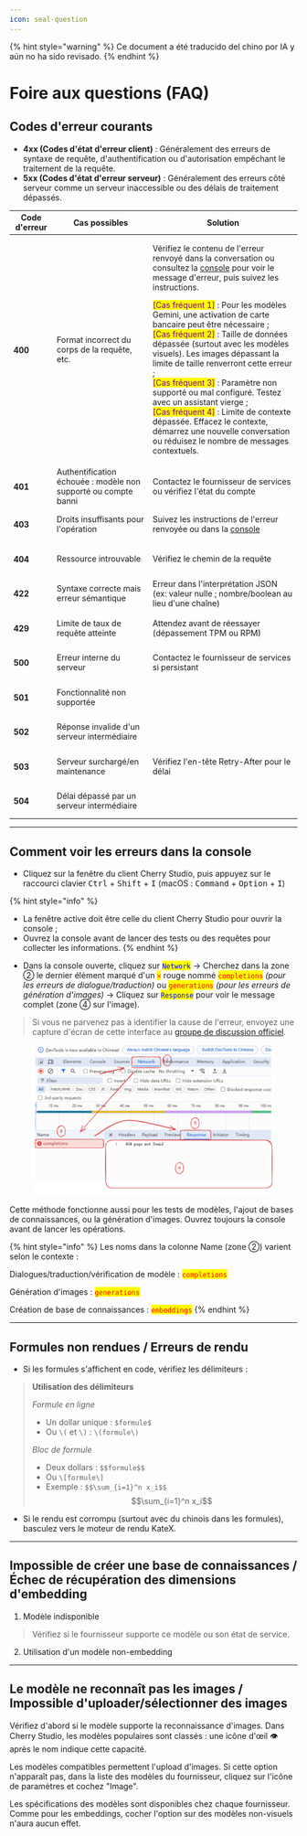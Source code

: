 ```yaml
---
icon: seal-question
---
```


{% hint style="warning" %}
Ce document a été traducido del chino por IA y aún no ha sido revisado.
{% endhint %}

# Foire aux questions (FAQ)

## Codes d'erreur courants

* **4xx (Codes d'état d'erreur client)** : Généralement des erreurs de syntaxe de requête, d'authentification ou d'autorisation empêchant le traitement de la requête.
* **5xx (Codes d'état d'erreur serveur)** : Généralement des erreurs côté serveur comme un serveur inaccessible ou des délais de traitement dépassés.

| Code d'erreur  | Cas possibles                                             | Solution                                                                                                                                                                                                                                                                                                                                                                                                                           |
|---------------|----------------------------------------------------------|-----------------------------------------------------------------------------------------------------------------------------------------------------------------------------------------------------------------------------------------------------------------------------------------------------------------------------------------------------------------------------------------------------------------------------------|
| <h4>400</h4> | Format incorrect du corps de la requête, etc.              | <p>Vérifiez le contenu de l'erreur renvoyé dans la conversation ou consultez la <a href="questions.md#kong-zhi-tai-bao-cuo-cha-kan-fang-fa">console</a> pour voir le message d'erreur, puis suivez les instructions.</p><p><mark style="color:purple;">[Cas fréquent 1]</mark> : Pour les modèles Gemini, une activation de carte bancaire peut être nécessaire ;<br><mark style="color:purple;">[Cas fréquent 2]</mark> : Taille de données dépassée (surtout avec les modèles visuels). Les images dépassant la limite de taille renverront cette erreur ;<br><mark style="color:purple;">[Cas fréquent 3]</mark> : Paramètre non supporté ou mal configuré. Testez avec un assistant vierge ;<br><mark style="color:purple;">[Cas fréquent 4]</mark> : Limite de contexte dépassée. Effacez le contexte, démarrez une nouvelle conversation ou réduisez le nombre de messages contextuels.</p> |
| <h4>401</h4> | Authentification échouée : modèle non supporté ou compte banni | Contactez le fournisseur de services ou vérifiez l'état du compte                                                                                                                                                                                                                                                                                                                                                              |
| <h4>403</h4> | Droits insuffisants pour l'opération                      | Suivez les instructions de l'erreur renvoyée ou dans la <a href="questions.md#kong-zhi-tai-bao-cuo-cha-kan-fang-fa">console</a>                                                                                                                                                                                                                                                                                              |
| <h4>404</h4> | Ressource introuvable                                     | Vérifiez le chemin de la requête                                                                                                                                                                                                                                                                                                                                                                                                |
| <h4>422</h4> | Syntaxe correcte mais erreur sémantique                    | Erreur dans l'interprétation JSON (ex: valeur nulle ; nombre/boolean au lieu d'une chaîne)                                                                                                                                                                                                                                                                                                                                      |
| <h4>429</h4> | Limite de taux de requête atteinte                         | Attendez avant de réessayer (dépassement TPM ou RPM)                                                                                                                                                                                                                                                                                                                                                                            |
| <h4>500</h4> | Erreur interne du serveur                                 | Contactez le fournisseur de services si persistant                                                                                                                                                                                                                                                                                                                                                                              |
| <h4>501</h4> | Fonctionnalité non supportée                              |                                                                                                                                                                                                                                                                                                                                                                                                                                 |
| <h4>502</h4> | Réponse invalide d'un serveur intermédiaire               |                                                                                                                                                                                                                                                                                                                                                                                                                                 |
| <h4>503</h4> | Serveur surchargé/en maintenance                          | Vérifiez l'en-tête Retry-After pour le délai                                                                                                                                                                                                                                                                                                                                                                                   |
| <h4>504</h4> | Délai dépassé par un serveur intermédiaire                 |                                                                                                                                                                                                                                                                                                                                                                                                                                 |

***

## Comment voir les erreurs dans la console

* Cliquez sur la fenêtre du client Cherry Studio, puis appuyez sur le raccourci clavier <kbd>Ctrl</kbd> + <kbd>Shift</kbd> + <kbd>I</kbd> (macOS : <kbd>Command</kbd> + <kbd>Option</kbd> + <kbd>I</kbd>)

{% hint style="info" %}
- La fenêtre active doit être celle du client Cherry Studio pour ouvrir la console ;
- Ouvrez la console avant de lancer des tests ou des requêtes pour collecter les informations.
{% endhint %}

* Dans la console ouverte, cliquez sur <mark style="color:blue;">`Network`</mark> → Cherchez dans la zone ② le dernier élément marqué d'un <mark style="color:red;">`×`</mark> rouge nommé <mark style="color:red;">`completions`</mark> _(pour les erreurs de dialogue/traduction)_ ou <mark style="color:red;">`generations`</mark> _(pour les erreurs de génération d'images)_ → Cliquez sur <mark style="color:blue;">`Response`</mark> pour voir le message complet (zone ④ sur l'image).

> Si vous ne parvenez pas à identifier la cause de l'erreur, envoyez une capture d'écran de cette interface au [groupe de discussion officiel](https://t.me/CherryStudioAI).

<figure><img src="../.gitbook/assets/image (1) (1) (1) (1) (1).png" alt="" width="563"><figcaption></figcaption></figure>

Cette méthode fonctionne aussi pour les tests de modèles, l'ajout de bases de connaissances, ou la génération d'images. Ouvrez toujours la console avant de lancer les opérations.

{% hint style="info" %}
Les noms dans la colonne Name (zone ②) varient selon le contexte :

Dialogues/traduction/vérification de modèle : <mark style="color:red;">`completions`</mark>&#x20;

Génération d'images : <mark style="color:red;">`generations`</mark>

Création de base de connaissances : <mark style="color:red;">`embeddings`</mark>&#x20;
{% endhint %}

***

## Formules non rendues / Erreurs de rendu

* Si les formules s'affichent en code, vérifiez les délimiteurs :

> **Utilisation des délimiteurs**
>
> _Formule en ligne_
>
> * Un dollar unique : `$formule$`
> * Ou `\(` et `\)` : `\(formule\)`
>
> _Bloc de formule_
>
> * Deux dollars : `$$formule$$`
> * Ou `\[formule\]`
> * Exemple : `$$\sum_{i=1}^n x_i$$`\
>   $$\sum_{i=1}^n x_i$$

* Si le rendu est corrompu (surtout avec du chinois dans les formules), basculez vers le moteur de rendu KateX.

***

## Impossible de créer une base de connaissances / Échec de récupération des dimensions d'embedding

1. Modèle indisponible

> Vérifiez si le fournisseur supporte ce modèle ou son état de service.

2. Utilisation d'un modèle non-embedding

***

## Le modèle ne reconnaît pas les images / Impossible d'uploader/sélectionner des images

Vérifiez d'abord si le modèle supporte la reconnaissance d'images. Dans Cherry Studio, les modèles populaires sont classés : une icône d'œil 👁️ après le nom indique cette capacité.

Les modèles compatibles permettent l'upload d'images. Si cette option n'apparaît pas, dans la liste des modèles du fournisseur, cliquez sur l'icône de paramètres et cochez "Image".

Les spécifications des modèles sont disponibles chez chaque fournisseur. Comme pour les embeddings, cocher l'option sur des modèles non-visuels n'aura aucun effet.